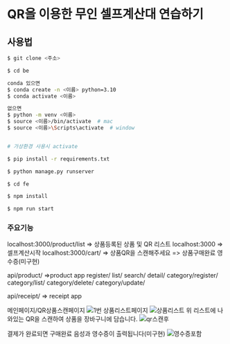 # QR을 이용한 무인 셀프계산대 연습하기

## 사용법

```bash
$ git clone <주소>

$ cd be

conda 있으면
$ conda create -n <이름> python=3.10
$ conda activate <이름>

없으면
$ python -m venv <이름>
$ source <이름>/bin/activate  # mac
$ source <이름>\Scripts\activate  # window


# 가상환경 사용시 activate

$ pip install -r requirements.txt

$ python manage.py runserver

```
```bash
$ cd fe

$ npm install

$ npm run start
```
### 주요기능

localhost:3000/product/list => 상품등록된 상품 및 QR 리스트
localhost:3000 => 셀프계산시작
localhost:3000/cart/ => 상품QR을 스캔해주세요
=> 상품구매완료 영수증(미구현)

api/product/    =>product app
register/
list/
search/
detail/
category/register/
category/list/
category/delete/
category/update/

api/receipt/   => receipt app

메인페이지/QR상품스캔페이지
![1번](https://github.com/user-attachments/assets/2f14a515-b21c-431e-89b9-599b706defee)
상품리스트페이지
![상품리스트](https://github.com/user-attachments/assets/3b47c679-7e9b-47d3-8b66-1a4b10154c93)
위 리스트에 나와있는 QR을 스캔하여 상품을 장바구니에 담습니다.
![qr스캔후](https://github.com/user-attachments/assets/a377325c-25b5-42bb-96db-3d59ccbec83d)

결제가 완료되면 구매완료 음성과 영수증이 출력됩니다(미구현)
![영수증포함](https://github.com/user-attachments/assets/8537874c-bf7e-4e7a-8403-c394c26674e9)

